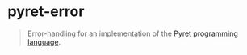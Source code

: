 # pyret-error

> Error-handling for an implementation of the
> [Pyret programming language](https://www.pyret.org).
